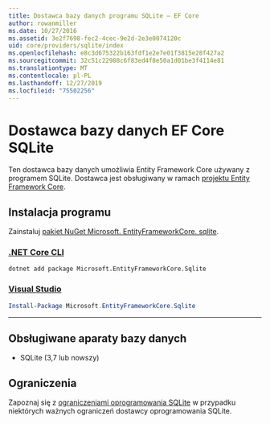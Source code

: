 ```yaml
---
title: Dostawca bazy danych programu SQLite — EF Core
author: rowanmiller
ms.date: 10/27/2016
ms.assetid: 3e2f7698-fec2-4cec-9e2d-2e3e0074120c
uid: core/providers/sqlite/index
ms.openlocfilehash: e8c3d675322b163fdf1e2e7e01f3815e28f427a2
ms.sourcegitcommit: 32c51c22988c6f83ed4f8e50a1d01be3f4114e81
ms.translationtype: MT
ms.contentlocale: pl-PL
ms.lasthandoff: 12/27/2019
ms.locfileid: "75502256"
---
```

# <a name="sqlite-ef-core-database-provider"></a>Dostawca bazy danych EF Core SQLite

Ten dostawca bazy danych umożliwia Entity Framework Core używany z programem SQLite. Dostawca jest obsługiwany w ramach [projektu Entity Framework Core](https://github.com/aspnet/EntityFrameworkCore).

## <a name="install"></a>Instalacja programu

Zainstaluj [pakiet NuGet Microsoft. EntityFrameworkCore. sqlite](https://www.nuget.org/packages/Microsoft.EntityFrameworkCore.Sqlite/).

### <a name="net-core-clitabdotnet-core-cli"></a>[.NET Core CLI](#tab/dotnet-core-cli)

```dotnetcli
dotnet add package Microsoft.EntityFrameworkCore.Sqlite
```

### <a name="visual-studiotabvs"></a>[Visual Studio](#tab/vs)

``` powershell
Install-Package Microsoft.EntityFrameworkCore.Sqlite
```

***

## <a name="supported-database-engines"></a>Obsługiwane aparaty bazy danych

* SQLite (3,7 lub nowszy)

## <a name="limitations"></a>Ograniczenia

Zapoznaj się z [ograniczeniami oprogramowania SQLite](limitations.md) w przypadku niektórych ważnych ograniczeń dostawcy oprogramowania SQLite.
